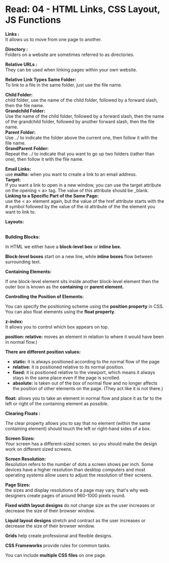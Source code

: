 # Read: 04 - HTML Links, CSS Layout, JS Functions

**Links :** <br>
It allows us to move from one page to another. <br>
 
**Directory :** <br>
Folders on a website are sometimes referred to as directories. <br>

**Relative URLs :** <br>
They can be used when linking pages within your own website. <br>

**Relative Link Types Same Folder:** <br>
To link to a file in the same folder, just use the file name. <br>

**Child Folder:** <br>
child folder, use the name of the child folder, followed by a forward slash, then the file name. <br>
**Grandchild Folder:** <br>
Use the name of the child folder, followed by a forward slash, then the name of the grandchild folder, followed by another forward slash, then the file name. <br>
**Parent Folder:** <br>
Use ../ to indicate the folder above the current one, then follow it with the file name. <br>
**GrandParent Folder:** <br>
Repeat the ../ to indicate that you want to go up two folders (rather than one), then follow it with the file name. <br>

**Email Links:** <br>
use **mailto:** when you want to create a link to an email address. <br>
**Target:** <br>
If you want a link to open in a new window, you can use the target attribute on the opening < a> tag. The value of this attribute should be _blank. <br>
**Linking to a Specific Part of the Same Page:** <br>
use the < a> element again, but the value of the href attribute starts with the # symbol followed by the value of the id attribute of the
the element you want to link to. <br>


**Layouts:** <br> <br>

**Building Blocks:** <br> 

In HTML we either have a **block-level box** or **inline box.** <br>

**Block-level boxes** start on a new line, while **inline boxes** flow between surrounding text.  <br>

**Containing Elements:** <br>

If one block-level element sits inside another block-level element then the outer box is known as the **containing** or **parent element.** <br>

**Controlling the Position of Elements:** <br>

You can specify the positioning scheme using the **position property** in CSS. You can also float elements using the **float property**. <br>
 
**z-index:** <br>
It allows you to control which box appears on top. <br>

**position: relative:**  moves an element in relation to where it would have been in normal flow.) <br>

**There are different position values:** <br>

- **static:** it is always positioned according to the normal flow of the page
- **relative:** it is positioned relative to its normal position.
- **fixed:** it is positioned relative to the viewport, which means it always stays in the same place even if the page is scrolled.
- **absolute:**  is taken out of the box of normal flow and no longer affects the position of other elements on the page. (They act like it is not there.)
 
**float:** allows you to take an element in normal flow and place it as far to the left or right of the containing element as possible. <br>

**Clearing Floats :** <br>

The clear property allows you to say that no element (within the same containing element) should touch the left or right-hand sides of a box. <br>

**Screen Sizes:** <br>
Your screen has a different-sized screen. so you should make the design work on different sized screens. <br>

**Screen Resolution:** <br>
Resolution refers to the number of dots a screen shows per inch. Some devices have a higher resolution than desktop computers and most operating systems allow users to adjust the resolution of their screens. <br>

**Page Sizes:** <br>
the sizes and display resolutions of a page may vary, that's why web designers create pages of around 960-1000 pixels round. <br>

**Fixed width layout designs** do not change size as the user increases or decrease the size of their browser window. <br>

**Liquid layout designs** stretch and contract as the user increases or decrease the size of their browser window. <br>

**Grids** help create professional and flexible designs. <br>

**CSS Frameworks** provide rules for common tasks. <br>

You can include **multiple CSS files** on one page. <br>
